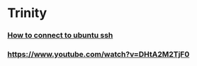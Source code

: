 # Trinity

### [How to connect to ubuntu ssh](https://www.youtube.com/watch?v=IdmigmZP8fE)
### https://www.youtube.com/watch?v=DHtA2M2TjF0
